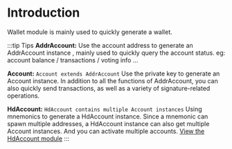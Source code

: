 # Introduction

Wallet module is mainly used to quickly generate a wallet.

:::tip Tips
**AddrAccount:** Use the account address to generate an AddrAccount instance , mainly used to quickly query the account status. eg: account balance / transactions / voting info ...

**Account:** `Account extends AddrAccount` Use the private key to generate an Account instance. In addition to all the functions of AddrAccount, you can also quickly send transactions, as well as a variety of signature-related operations.

**HdAccount:** `HdAccount contains multiple Account instances` Using mnemonics to generate a HdAccount instance. Since a mnemonic can spawn multiple addresses, a HdAccount instance can also get multiple Account instances. And you can activate multiple accounts. [View the HdAccount module](./hdAccount.md)
:::
